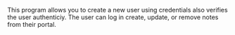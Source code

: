 This program allows you to create a new user using credentials also verifies the user authenticiy.
The user can log in create, update, or remove notes from their portal. 
